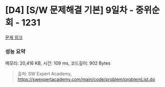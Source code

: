 # [D4] [S/W 문제해결 기본] 9일차 - 중위순회 - 1231 

[문제 링크](https://swexpertacademy.com/main/code/problem/problemDetail.do?contestProbId=AV140YnqAIECFAYD) 

### 성능 요약

메모리: 20,416 KB, 시간: 109 ms, 코드길이: 902 Bytes



> 출처: SW Expert Academy, https://swexpertacademy.com/main/code/problem/problemList.do